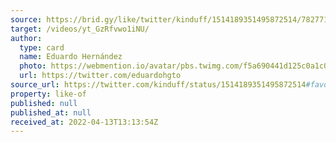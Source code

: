 ```yaml
---
source: https://brid.gy/like/twitter/kinduff/1514189351495872514/782771502634590209
target: /videos/yt_GzRfvwo1iNU/
author:
  type: card
  name: Eduardo Hernández
  photo: https://webmention.io/avatar/pbs.twimg.com/f5a690441d125c0a1c0e49fb01e1c3b2ecc7ababb0ff4bfeb55eb98f34fcb690.jpg
  url: https://twitter.com/eduardohgto
source_url: https://twitter.com/kinduff/status/1514189351495872514#favorited-by-782771502634590209
property: like-of
published: null
published_at: null
received_at: 2022-04-13T13:13:54Z
---
```


